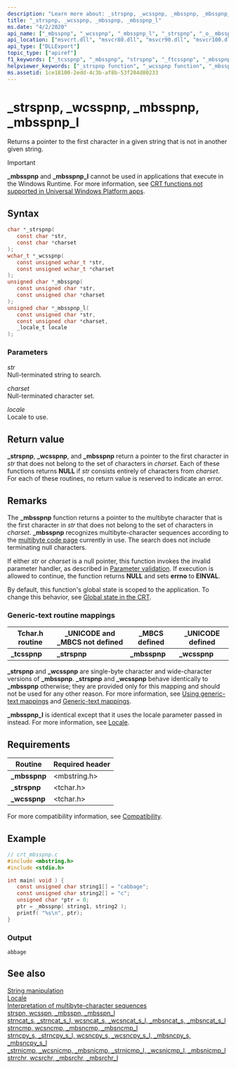 ```yaml
---
description: "Learn more about: _strspnp, _wcsspnp, _mbsspnp, _mbsspnp_l"
title: "_strspnp, _wcsspnp, _mbsspnp, _mbsspnp_l"
ms.date: "4/2/2020"
api_name: ["_mbsspnp", "_wcsspnp", "_mbsspnp_l", "_strspnp", "_o__mbsspnp", "_o__mbsspnp_l"]
api_location: ["msvcrt.dll", "msvcr80.dll", "msvcr90.dll", "msvcr100.dll", "msvcr100_clr0400.dll", "msvcr110.dll", "msvcr110_clr0400.dll", "msvcr120.dll", "msvcr120_clr0400.dll", "ucrtbase.dll", "api-ms-win-crt-multibyte-l1-1-0.dll", "api-ms-win-crt-private-l1-1-0.dll"]
api_type: ["DLLExport"]
topic_type: ["apiref"]
f1_keywords: ["_tcsspnp", "_mbsspnp", "strspnp", "_ftcsspnp", "_mbsspnp_l", "wcsspnp", "mbsspnp_l", "_wcsspnp", "_strspnp", "mbsspnp"]
helpviewer_keywords: ["_strspnp function", "_wcsspnp function", "_mbsspnp_l function", "strspnp function", "mbsspnp function", "wcsspnp function", "_mbsspnp function", "mbsspnp_l function", "_tcsspnp function", "tcsspnp function"]
ms.assetid: 1ce18100-2edd-4c3b-af8b-53f204d80233
---
```

# _strspnp, _wcsspnp, _mbsspnp, _mbsspnp_l

Returns a pointer to the first character in a given string that is not in another given string.

> [!IMPORTANT]
> **_mbsspnp** and **_mbsspnp_l** cannot be used in applications that execute in the Windows Runtime. For more information, see [CRT functions not supported in Universal Windows Platform apps](../../cppcx/crt-functions-not-supported-in-universal-windows-platform-apps.md).

## Syntax

```C
char *_strspnp(
   const char *str,
   const char *charset
);
wchar_t *_wcsspnp(
   const unsigned wchar_t *str,
   const unsigned wchar_t *charset
);
unsigned char *_mbsspnp(
   const unsigned char *str,
   const unsigned char *charset
);
unsigned char *_mbsspnp_l(
   const unsigned char *str,
   const unsigned char *charset,
   _locale_t locale
);
```

### Parameters

*str*<br/>
Null-terminated string to search.

*charset*<br/>
Null-terminated character set.

*locale*<br/>
Locale to use.

## Return value

**_strspnp**, **_wcsspnp**, and **_mbsspnp** return a pointer to the first character in *str* that does not belong to the set of characters in *charset*. Each of these functions returns **NULL** if *str* consists entirely of characters from *charset*. For each of these routines, no return value is reserved to indicate an error.

## Remarks

The **_mbsspnp** function returns a pointer to the multibyte character that is the first character in *str* that does not belong to the set of characters in *charset*. **_mbsspnp** recognizes multibyte-character sequences according to the [multibyte code page](../code-pages.md) currently in use. The search does not include terminating null characters.

If either *str* or *charset* is a null pointer, this function invokes the invalid parameter handler, as described in [Parameter validation](../parameter-validation.md). If execution is allowed to continue, the function returns **NULL** and sets **errno** to **EINVAL**.

By default, this function's global state is scoped to the application. To change this behavior, see [Global state in the CRT](../global-state.md).

### Generic-text routine mappings

|Tchar.h routine|_UNICODE and _MBCS not defined|_MBCS defined|_UNICODE defined|
|---------------------|--------------------------------------|--------------------|-----------------------|
|**_tcsspnp**|**_strspnp**|**_mbsspnp**|**_wcsspnp**|

**_strspnp** and **_wcsspnp** are single-byte character and wide-character versions of **_mbsspnp**. **_strspnp** and **_wcsspnp** behave identically to **_mbsspnp** otherwise; they are provided only for this mapping and should not be used for any other reason. For more information, see [Using generic-text mappings](../using-generic-text-mappings.md) and [Generic-text mappings](../generic-text-mappings.md).

**_mbsspnp_l** is identical except that it uses the locale parameter passed in instead. For more information, see [Locale](../locale.md).

## Requirements

|Routine|Required header|
|-------------|---------------------|
|**_mbsspnp**|\<mbstring.h>|
|**_strspnp**|\<tchar.h>|
|**_wcsspnp**|\<tchar.h>|

For more compatibility information, see [Compatibility](../compatibility.md).

## Example

```C
// crt_mbsspnp.c
#include <mbstring.h>
#include <stdio.h>

int main( void ) {
   const unsigned char string1[] = "cabbage";
   const unsigned char string2[] = "c";
   unsigned char *ptr = 0;
   ptr = _mbsspnp( string1, string2 );
   printf( "%s\n", ptr);
}
```

### Output

```Output
abbage
```

## See also

[String manipulation](../string-manipulation-crt.md)\
[Locale](../locale.md)\
[Interpretation of multibyte-character sequences](../interpretation-of-multibyte-character-sequences.md)\
[strspn, wcsspn, _mbsspn, _mbsspn_l](strspn-wcsspn-mbsspn-mbsspn-l.md)\
[strncat_s, _strncat_s_l, wcsncat_s, _wcsncat_s_l, _mbsncat_s, _mbsncat_s_l](strncat-s-strncat-s-l-wcsncat-s-wcsncat-s-l-mbsncat-s-mbsncat-s-l.md)\
[strncmp, wcsncmp, _mbsncmp, _mbsncmp_l](strncmp-wcsncmp-mbsncmp-mbsncmp-l.md)\
[strncpy_s, _strncpy_s_l, wcsncpy_s, _wcsncpy_s_l, _mbsncpy_s, _mbsncpy_s_l](strncpy-s-strncpy-s-l-wcsncpy-s-wcsncpy-s-l-mbsncpy-s-mbsncpy-s-l.md)\
[_strnicmp, _wcsnicmp, _mbsnicmp, _strnicmp_l, _wcsnicmp_l, _mbsnicmp_l](strnicmp-wcsnicmp-mbsnicmp-strnicmp-l-wcsnicmp-l-mbsnicmp-l.md)\
[strrchr, wcsrchr, _mbsrchr, _mbsrchr_l](strrchr-wcsrchr-mbsrchr-mbsrchr-l.md)

